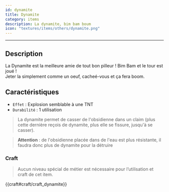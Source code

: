 ```yaml
---
id: dynamite
title: Dynamite
category: items
description: La dynamite, bim bam boum
icon: "textures/items/others/dynamite.png"
---
```

___
## Description

La Dynamite est la meilleure amie de tout bon pilleur ! Bim Bam et le tour est joué !  
Jeter la simplement comme un oeuf, cacheé-vous et ça fera boom.

## Caractéristiques  

* ``Effet`` : Explosion semblable à une TNT
* ``Durabilité`` : 1 utilisation

> La dynamite permet de casser de l'obsidienne dans un claim (plus cette dernière reçois de dynamite,
plus elle se fissure, jusqu'à se casser).

> **Attention** : de l'obsidienne placée dans de l'eau est plus résistante, il faudra donc plus de dynamite
pour la détruire

### Craft

> Aucun niveau spécial de métier est nécessaire pour l’utilisation et craft de cet item. 

{{craft#craft/craft_dynamite}}
